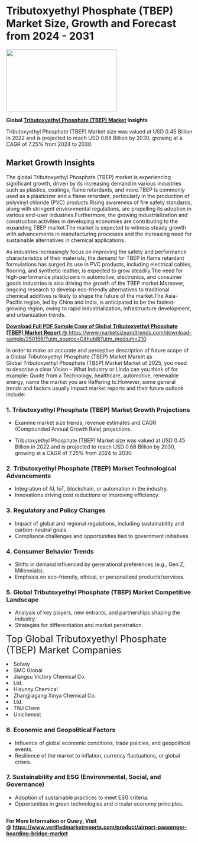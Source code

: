<H1>Tributoxyethyl Phosphate (TBEP) Market Size, Growth and Forecast from 2024 - 2031</H1><img class="aligncenter size-medium wp-image-584254" src="https://thirdeyenews.in/wp-content/uploads/2024/09/Global-Market-Research-300x168.jpeg" alt="" width="300" height="168" /><p><strong>Global&nbsp;<a href="https://www.marketsizeandtrends.com/download-sample/250156/?utm_source=Github8j?utm_medium=210">Tributoxyethyl Phosphate (TBEP) Market</a> Insights</strong></p><p>Tributoxyethyl Phosphate (TBEP) Market size was valued at USD 0.45 Billion in 2022 and is projected to reach USD 0.68 Billion by 2030, growing at a CAGR of 7.25% from 2024 to 2030.</p><p><h2>Market Growth Insights</h2> <p>The global Tributoxyethyl Phosphate (TBEP) market is experiencing significant growth, driven by its increasing demand in various industries such as plastics, coatings, flame retardants, and more.TBEP is commonly used as a plasticizer and a flame retardant, particularly in the production of polyvinyl chloride (PVC) products.Rising awareness of fire safety standards, along with stringent environmental regulations, are propelling its adoption in various end-user industries.Furthermore, the growing industrialization and construction activities in developing economies are contributing to the expanding TBEP market.The market is expected to witness steady growth with advancements in manufacturing processes and the increasing need for sustainable alternatives in chemical applications.</p> <p><a href="#"></a></p> <p>As industries increasingly focus on improving the safety and performance characteristics of their materials, the demand for TBEP in flame retardant formulations has surged.Its use in PVC products, including electrical cables, flooring, and synthetic leather, is expected to grow steadily.The need for high-performance plasticizers in automotive, electronics, and consumer goods industries is also driving the growth of the TBEP market.Moreover, ongoing research to develop eco-friendly alternatives to traditional chemical additives is likely to shape the future of the market.The Asia-Pacific region, led by China and India, is anticipated to be the fastest-growing region, owing to rapid industrialization, infrastructure development, and urbanization trends.</p> <p><a href="#"></p><p><span class=""><strong>Download Full PDF Sample Copy of Global Tributoxyethyl Phosphate (TBEP) Market Report</strong> @ <a href="https://www.marketsizeandtrends.com/download-sample/250156/?utm_source=Github8j?utm_medium=210" target="_blank">https://www.marketsizeandtrends.com/download-sample/250156/?utm_source=Github8j?utm_medium=210</a></span></p><p>In order to make an accurate and perceptive description of future scope of a Global&nbsp;Tributoxyethyl Phosphate (TBEP) Market Market as Global&nbsp;Tributoxyethyl Phosphate (TBEP) Market Market of 2025, you need to describe a clear Vision &ndash; What Industry or Linda can you think of for example: Quote from a Technology, healthcare, automotive, renewable energy, name the market you are Reffering to.However, some general trends and factors usually impact market reports and their future outlook include:</p><h3>1.&nbsp;<strong>Tributoxyethyl Phosphate (TBEP) Market Growth Projections</strong></h3><ul><li>Examine market size trends, revenue estimates and CAGR (Compounded Annual Growth Rate) projections.</li><li><p>Tributoxyethyl Phosphate (TBEP) Market size was valued at USD 0.45 Billion in 2022 and is projected to reach USD 0.68 Billion by 2030, growing at a CAGR of 7.25% from 2024 to 2030.</p></li></ul><h3>2.&nbsp;<strong>Tributoxyethyl Phosphate (TBEP) Market Technological Advancements</strong></h3><ul><li>Integration of AI, IoT, blockchain, or automation in the industry.</li><li>Innovations driving cost reductions or improving efficiency.</li></ul><h3>3.&nbsp;<strong>Regulatory and Policy Changes</strong></h3><ul><li>Impact of global and regional regulations, including sustainability and carbon-neutral goals.</li><li>Compliance challenges and opportunities tied to government initiatives.</li></ul><h3>4.&nbsp;<strong>Consumer Behavior Trends</strong></h3><ul><li>Shifts in demand influenced by generational preferences (e.g., Gen Z, Millennials).</li><li>Emphasis on eco-friendly, ethical, or personalized products/services.</li></ul><h3>5.&nbsp;<strong>Global Tributoxyethyl Phosphate (TBEP) Market Competitive Landscape</strong></h3><ul><li>Analysis of key players, new entrants, and partnerships shaping the industry.</li><li>Strategies for differentiation and market penetration.</li></ul><p data-pm-slice="1 1 []"><span style="color: inherit; font-family: inherit; font-size: 25px;">Top Global Tributoxyethyl Phosphate (TBEP) Market Companies</span></p><div class="" data-test-id=""><p><li>Solvay</li><li> SMC Global</li><li> Jiangsu Victory Chemical Co.</li><li> Ltd.</li><li> Hisunny Chemical</li><li> Zhangjiagang Xinya Chemical Co.</li><li> Ltd.</li><li> TNJ Chem</li><li> Unichemist</li></p></div><h3>6.&nbsp;<strong>Economic and Geopolitical Factors</strong></h3><ul><li>Influence of global economic conditions, trade policies, and geopolitical events.</li><li>Resilience of the market to inflation, currency fluctuations, or global crises.</li></ul><h3>7.&nbsp;<strong>Sustainability and ESG (Environmental, Social, and Governance)</strong></h3><ul><li>Adoption of sustainable practices to meet ESG criteria.</li><li>Opportunities in green technologies and circular economy principles.</li></ul><h2><strong style="font-size: 14px;">For More Information or Query, Visit @&nbsp;</strong><a style="background-color: #ffffff; font-size: 14px;" href="https://www.marketsizeandtrends.com/report/tributoxyethyl-phosphate-tbep-market/" target="_blank">https://www.verifiedmarketreports.com/product/airport-passenger-boarding-bridge-market</a></h2>